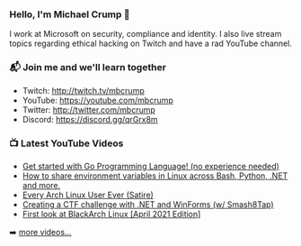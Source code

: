 ### Hello, I'm Michael Crump 👋

I work at Microsoft on security, compliance and identity. I also live stream topics regarding ethical hacking on Twitch and have a rad YouTube channel. 

### 📬 Join me and we'll learn together

- Twitch: http://twitch.tv/mbcrump
- YouTube: https://youtube.com/mbcrump
- Twitter: http://twitter.com/mbcrump
- Discord: https://discord.gg/qrGrx8m

### 📺 Latest YouTube Videos

<!-- YOUTUBE:START -->
- [Get started with Go Programming Language! (no experience needed)](https://www.youtube.com/watch?v=P_rwJDGy3Ng)
- [How to share environment variables in Linux across Bash, Python, .NET and more.](https://www.youtube.com/watch?v=uvFMzqRIuSA)
- [Every Arch Linux User Ever (Satire)](https://www.youtube.com/watch?v=a9MzPAY2UP0)
- [Creating a CTF challenge with .NET and WinForms (w/ Smash8Tap)](https://www.youtube.com/watch?v=m7SX2MUsKoU)
- [First look at BlackArch Linux [April 2021 Edition]](https://www.youtube.com/watch?v=3jYUzRlU3yY)
<!-- YOUTUBE:END -->

➡️ [more videos...](https://youtube.com/mbcrump)

